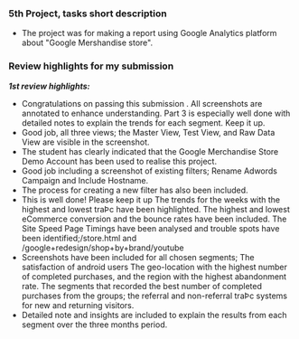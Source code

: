 ﻿### 5th Project, tasks short description

- The project was for making a report using Google Analytics platform about "Google Mershandise store".

### Review highlights for my submission

*__1st review highlights:__*

- Congratulations on passing this submission . All screenshots are annotated to enhance understanding. Part 3 is especially
well done with detailed notes to explain the trends for each segment. Keep it up.
- Good job, all three views; the Master View, Test View, and Raw Data View are visible in the screenshot.
- The student has clearly indicated that the Google Merchandise Store Demo Account has been used to realise
this project.
- Good job including a screenshot of existing filters; Rename Adwords Campaign and Include Hostname.
- The process for creating a new filter has also been included.
- This is well done! Please keep it up
The trends for the weeks with the highest and lowest traÞc have been highlighted.
The highest and lowest eCommerce conversion and the bounce rates have been included.
The Site Speed Page Timings have been analysed and trouble spots have been identified;/store.html
and /google+redesign/shop+by+brand/youtube
- Screenshots have been included for all chosen segments;
The satisfaction of android users
The geo-location with the highest number of completed purchases, and the region with the highest
abandonment rate.
The segments that recorded the best number of completed purchases from the groups; the referral and
non-referral traÞc systems for new and returning visitors.
- Detailed note and insights are included to explain the results from each segment over the three months
period.
